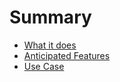 # Summary

- [What it does](./what-it-does.md)
- [Anticipated Features](./anticipated-features.md)
- [Use Case](./use-case.md)
